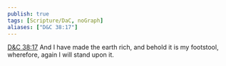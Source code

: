 ```yaml
---
publish: true
tags: [Scripture/DaC, noGraph]
aliases: ["D&C 38:17"]
---
```

[D&C 38:17](https://churchofjesuschrist.org/study/scriptures/dc-testament/dc/38?lang=eng&id=p17#p17) And I have made the earth rich, and behold it is my footstool, wherefore, again I will stand upon it.
